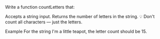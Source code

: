 Write a function countLetters that:

Accepts a string input.
Returns the number of letters in the string.
💡 Don't count all characters — just the letters.

Example
For the string I'm a little teapot, the letter count should be 15.
